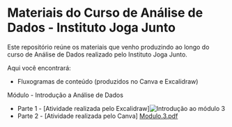 # Materiais do Curso de Análise de Dados - Instituto Joga Junto

Este repositório reúne os materiais que venho produzindo ao longo do curso de Análise de Dados realizado pelo Instituto Joga Junto.

Aqui você encontrará:
- Fluxogramas de conteúdo (produzidos no Canva e Excalidraw)

Módulo - Introdução a Análise de Dados

- Parte 1 - [Atividade realizada pelo Excalidraw]![Introdução ao módulo 3](https://github.com/user-attachments/assets/6cdfc314-c429-4f40-bd0d-83cf6bd29775)
- Parte 2 - [Atividade realizada pelo Canva] [Modulo.3.pdf](https://github.com/user-attachments/files/19740923/Modulo.3.pdf)
